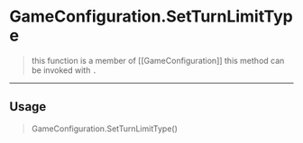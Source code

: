 # GameConfiguration.SetTurnLimitType
> this function is a member of [[GameConfiguration]]
> this method can be invoked with `.`
-----
## Usage
> GameConfiguration.SetTurnLimitType()
